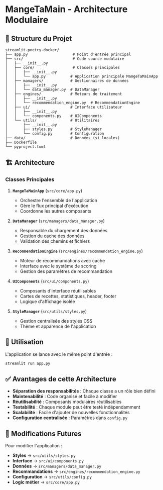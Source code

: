 # MangeTaMain - Architecture Modulaire

## 📁 Structure du Projet

```
streamlit-poetry-docker/
├── app.py                    # Point d'entrée principal
├── src/                      # Code source modulaire
│   ├── __init__.py
│   ├── core/                 # Classes principales
│   │   ├── __init__.py
│   │   └── app.py           # Application principale MangeTaMainApp
│   ├── managers/            # Gestionnaires de données
│   │   ├── __init__.py
│   │   └── data_manager.py  # DataManager
│   ├── engines/             # Moteurs de traitement
│   │   ├── __init__.py
│   │   └── recommendation_engine.py  # RecommendationEngine
│   ├── ui/                  # Interface utilisateur
│   │   ├── __init__.py
│   │   └── components.py    # UIComponents
│   └── utils/               # Utilitaires
│       ├── __init__.py
│       ├── styles.py        # StyleManager
│       └── config.py        # Configuration
├── data/                    # Données (si locales)
├── Dockerfile
└── pyproject.toml
```

## 🏗️ Architecture

### Classes Principales

1. **`MangeTaMainApp`** (`src/core/app.py`)
   - Orchestre l'ensemble de l'application
   - Gère le flux principal d'exécution
   - Coordonne les autres composants

2. **`DataManager`** (`src/managers/data_manager.py`)
   - Responsable du chargement des données
   - Gestion du cache des données
   - Validation des chemins et fichiers

3. **`RecommendationEngine`** (`src/engines/recommendation_engine.py`)
   - Moteur de recommandations avec cache
   - Interface avec le système de scoring
   - Gestion des paramètres de recommandation

4. **`UIComponents`** (`src/ui/components.py`)
   - Composants d'interface réutilisables
   - Cartes de recettes, statistiques, header, footer
   - Logique d'affichage isolée

5. **`StyleManager`** (`src/utils/styles.py`)
   - Gestion centralisée des styles CSS
   - Thème et apparence de l'application

## 🚀 Utilisation

L'application se lance avec le même point d'entrée :

```bash
streamlit run app.py
```

## ✅ Avantages de cette Architecture

- **Séparation des responsabilités** : Chaque classe a un rôle bien défini
- **Maintenabilité** : Code organisé et facile à modifier
- **Réutilisabilité** : Composants modulaires réutilisables
- **Testabilité** : Chaque module peut être testé indépendamment
- **Scalabilité** : Facile d'ajouter de nouvelles fonctionnalités
- **Configuration centralisée** : Paramètres dans `config.py`

## 🔧 Modifications Futures

Pour modifier l'application :

- **Styles** → `src/utils/styles.py`
- **Interface** → `src/ui/components.py`
- **Données** → `src/managers/data_manager.py`
- **Recommandations** → `src/engines/recommendation_engine.py`
- **Configuration** → `src/utils/config.py`
- **Logic métier** → `src/core/app.py`